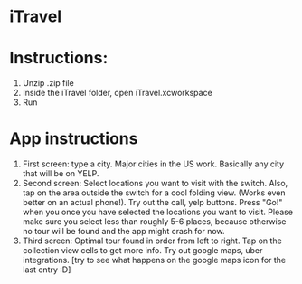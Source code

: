 # iTravel

# Instructions:
1. Unzip .zip file
2. Inside the iTravel folder, open iTravel.xcworkspace
3. Run


# App instructions
1. First screen: type a city. Major cities in the US work. Basically any city that will be on YELP.
2. Second screen: Select locations you want to visit with the switch. Also, tap on the area outside the switch for a cool folding view. (Works even better on an actual phone!). Try out the call, yelp buttons. Press "Go!" when you once you have selected the locations you want to visit. Please make sure you select less than roughly 5-6 places, because otherwise no tour will be found and the app might crash for now.
3. Third screen: Optimal tour found in order from left to right. Tap on the collection view cells to get more info. Try out google maps, uber integrations. [try to see what happens on the google maps icon for the last entry :D]


